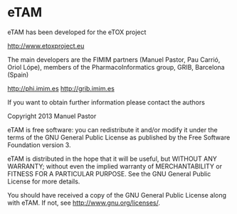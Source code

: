 eTAM
====

eTAM has been developed for the eTOX project

http://www.etoxproject.eu

The main developers are the FIMIM partners (Manuel Pastor, Pau Carrió, Oriol Lópe), members of the PharmacoInformatics group, GRIB, Barcelona (Spain)

http://phi.imim.es
http://grib.imim.es

If you want to obtain further information please contact the authors

Copyright 2013 Manuel Pastor

eTAM is free software: you can redistribute it and/or modify
it under the terms of the GNU General Public License as published by
the Free Software Foundation version 3.

eTAM is distributed in the hope that it will be useful,
but WITHOUT ANY WARRANTY; without even the implied warranty of
MERCHANTABILITY or FITNESS FOR A PARTICULAR PURPOSE.  See the
GNU General Public License for more details.

You should have received a copy of the GNU General Public License
along with eTAM.  If not, see <http://www.gnu.org/licenses/>.


